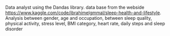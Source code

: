 Data analyst using the Dandas library.
data base from the webside https://www.kaggle.com/code/ibrahimelgmmal/sleep-health-and-lifestyle.
Analysis between gender, age and occupation, between sleep quality, physical activity, stress level, BMI category, heart rate, daily steps and sleep disorder
